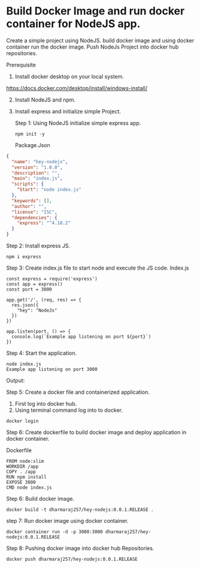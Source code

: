 
# Build Docker Image and run docker container for NodeJS app.
Create a simple project using NodeJS. build docker image and using docker container run the docker image. Push NodeJs Project into docker hub  repositories.

  Prerequisite

1.	Install docker desktop on your local system.

https://docs.docker.com/desktop/install/windows-install/

2.	Install NodeJS and npm. 
3.	Install express and initialize simple Project.

    Step 1: Using NodeJS initialize simple express app.
    ```
    npm init -y
    ```
    Package.Json    
```json
{
  "name": "hey-nodejs",
  "version": "1.0.0",
  "description": "",
  "main": "index.js",
  "scripts": {
    "Start": "node index.js"
  },
  "keywords": [],
  "author": "",
  "license": "ISC",
  "dependencies": {
    "express": "^4.18.2"
  }
}
```

Step 2: 	Install express JS.
```
npm i express
```

Step 3:	Create index.js file to start node and execute the JS code.
Index.js
```
const express = require('express')
const app = express()
const port = 3000

app.get('/', (req, res) => {
  res.json({
    "hey": "NodeJs"
  })
})

app.listen(port, () => {
  console.log(`Example app listening on port ${port}`)
})

```
Step 4: Start the application.
```
node index.js 
Example app listening on port 3000
```
Output:

Step 5: Create a docker file and containerized application.
1.	First log into docker hub.
2.	Using terminal command log into to docker.
```
docker login
```
Step 6: Create dockerfile to build docker image and deploy application in docker container.

Dockerfile
```
FROM node:slim
WORKDIR /app
COPY . /app
RUN npm install
EXPOSE 3000
CMD node index.js

```
Step 6:	Build docker image.
 ```
 docker build -t dharmaraj257/hey-nodejs:0.0.1.RELEASE .
 ```
 step 7:  Run docker image using docker container.     
 ```
 docker container run -d -p 3000:3000 dharmaraj257/hey-nodejs:0.0.1.RELEASE 
 ```

Step 8: 	Pushing docker image into docker hub Repositories.
```
docker push dharmaraj257/hey-nodejs:0.0.1.RELEASE 
```
